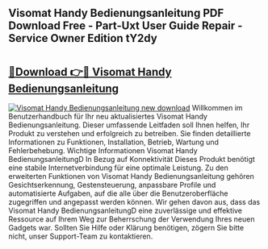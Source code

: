 ## Visomat Handy Bedienungsanleitung PDF Download Free - Part-Uxt User Guide Repair - Service Owner Edition tY2dy

# <h2><a href="http://df47c0.blite.top/?on=Visomat+Handy+Bedienungsanleitung">🔗Download 👉🔴 Visomat Handy Bedienungsanleitung</a></h2>

[![Visomat Handy Bedienungsanleitung new download](https://i.imgur.com/lujVjoI.png)](http://df47c0.blite.top/?on=Visomat+Handy+Bedienungsanleitung)
Willkommen im Benutzerhandbuch für Ihr neu aktualisiertes Visomat Handy Bedienungsanleitung. Dieser umfassende Leitfaden soll Ihnen helfen, Ihr Produkt zu verstehen und erfolgreich zu betreiben. Sie finden detaillierte Informationen zu Funktionen, Installation, Betrieb, Wartung und Fehlerbehebung. Wichtige Informationen Visomat Handy BedienungsanleitungD In Bezug auf Konnektivität Dieses Produkt benötigt eine stabile Internetverbindung für eine optimale Leistung. Zu den erweiterten Funktionen von Visomat Handy Bedienungsanleitung gehören Gesichtserkennung, Gestensteuerung, anpassbare Profile und automatisierte Aufgaben, auf die alle über die Benutzeroberfläche zugegriffen und angepasst werden können. Wir gehen davon aus, dass das Visomat Handy BedienungsanleitungD eine zuverlässige und effektive Ressource auf Ihrem Weg zur Beherrschung der Verwendung Ihres neuen Gadgets war. Sollten Sie Hilfe oder Klärung benötigen, zögern Sie bitte nicht, unser Support-Team zu kontaktieren.
